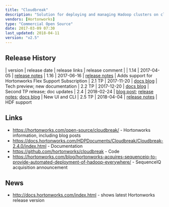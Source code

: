 ```yaml
---
title: "Cloudbreak"
description: "Solution for deploying and managing Hadoop clusters on cloud infrastructure based on automatically provisioned infrastructure running base docker images with Hadoop provisioned on top via Apache Ambari using Blueprints.  Includes out of the box support for Amazon Web Services, Microsoft Azure, Google Cloud Platform and OpenStack, plus a Service Provider Interface (SPI) for adding support for new providers.  Supports automated scaling of clusters based on Ambari Metrics and Alerts (Periscope), custom scripts that can be run on hosts before or after deployment (Recipes), a number of out of the box Blueprints, the use of custom docker images, data locality specifiers, Kerberized clusters and support for external AD/LDAP servers.  Manageable through a web UI, a REST API, a CLI and an interactive shell.  Originally created by SequenceIQ, with an initial beta release in July 2014, with SequenceIQ then acquired by Hortonworks in April 2015, and a 1.0 release of Cloudbreak included in HDP 2.3 in July 2015.  Open sourced under the Apache 2.0 licence, with a stated plan for the code to be donated to the Apache Foundation."
vendors: [Hortonworks]
type: "Commercial Open Source"
date: 2017-03-09 07:30
last_updated: 2018-04-11
version: "v2.5"
---
```

## Release History

| version | release date | release links | release comment |
| 1.14 | 2017-04-05 | [release notes](http://sequenceiq.com/cloudbreak-docs/release-1.14.0/releasenotes/) 
| 1.16 | 2017-06-16 | [release notes](http://sequenceiq.com/cloudbreak-docs/release-1.16.1/releasenotes/) | Adds support for Hortonworks Flex Support Subscription
| 2.1 TP | 2017-11-20 | [docs blog](https://docs.hortonworks.com/posts/2017/11/20/cloudbreak2.1.0.html) | Tech preview; new documentation
| 2.2 TP | 2017-12-20 | [docs blog](https://docs.hortonworks.com/posts/2017/12/20/cloudbreak2.2.0.html) | Second TP release; doc updates
| 2.4 | 2018-02-24 | [blog post](https://hortonworks.com/blog/announcing-cloudbreak-2-4/); [release notes](https://docs.hortonworks.com/HDPDocuments/Cloudbreak/Cloudbreak-2.4.0/content/releasenotes/index.html); [docs blog](https://docs.hortonworks.com/posts/2018/02/27/cloudbreak2.4.0.html) | New UI and CLI
| 2.5 TP | 2018-04-04 | [release notes](https://docs.hortonworks.com/HDPDocuments/Cloudbreak/Cloudbreak-2.5.0/content/releasenotes/index.html) | HDF support

## Links

* <https://hortonworks.com/open-source/cloudbreak/> - Hortonworks information, including blog posts
* <https://docs.hortonworks.com/HDPDocuments/Cloudbreak/Cloudbreak-2.4.0/index.html> - Documentation
* <https://github.com/hortonworks/cloudbreak> - Code
* <https://hortonworks.com/blog/hortonworks-acquires-sequenceiq-to-provide-automated-deployment-of-hadoop-everywhere/> - SequenceIQ acquisition announcement

## News

* <http://docs.hortonworks.com/index.html> - shows latest Hortonworks release version